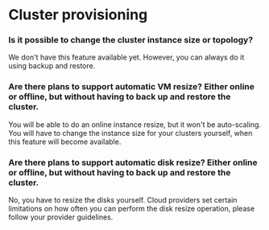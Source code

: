 # Cluster provisioning

### Is it possible to change the cluster instance size or topology?

We don't have this feature available yet. However, you can always do it using backup and restore.

### Are there plans to support automatic VM resize? Either online or offline, but without having to back up and restore the cluster.

You will be able to do an online instance resize, but it won't be auto-scaling. You will have to change the instance size for your clusters yourself, when this feature will become available.

### Are there plans to support automatic disk resize? Either online or offline, but without having to back up and restore the cluster.

No, you have to resize the disks yourself. Cloud providers set certain limitations on how often you can perform the disk resize operation, please follow your provider guidelines.
